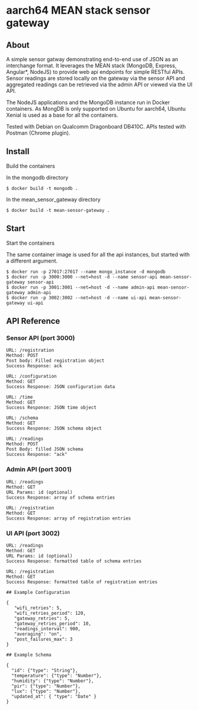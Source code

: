 # aarch64 MEAN stack sensor gateway

## About

A simple sensor gatway demonstrating end-to-end use of JSON as an interchange format. It leverages the 
MEAN stack (MongoDB, Express, Angular*, NodeJS) to provide web api endpoints for simple RESTful APIs.
Sensor readings are stored locally on the gateway via the sensor API and aggregated readings can be 
retrieved via the admin API or viewed via the UI API.

The NodeJS applications and the MongoDB instance run in Docker containers. As MongDB is only supported
on Ubuntu for aarch64, Ubuntu Xenial is used as a base for all the containers.

Tested with Debian on Qualcomm Dragonboard DB410C. APIs tested with Postman (Chrome plugin).

## Install

Build the containers

In the mongodb directory
```
$ docker build -t mongodb .
```
In the mean_sensor_gateway directory
```
$ docker build -t mean-sensor-gateway .
```
## Start

Start the containers

The same container image is used for all the api instances, but started with a different argument.
```
$ docker run -p 27017:27017 --name mongo_instance -d mongodb
$ docker run -p 3000:3000 --net=host -d --name sensor-api mean-sensor-gateway sensor-api
$ docker run -p 3001:3001 --net=host -d --name admin-api mean-sensor-gateway admin-api
$ docker run -p 3002:3002 --net=host -d --name ui-api mean-sensor-gateway ui-api
```
## API Reference

### Sensor API (port 3000)
```
URL: /registration
Method: POST
Post body: Filled registration object
Success Response: ack

URL: /configuration
Method: GET
Success Response: JSON configuration data

URL: /time
Method: GET
Success Response: JSON time object

URL: /schema
Method: GET
Success Response: JSON schema object

URL: /readings
Method: POST
Post Body: filled JSON schema
Success Response: "ack"
```
### Admin API (port 3001)
```
URL: /readings
Method: GET
URL Params: id (optional)
Success Response: array of schema entries

URL: /registration
Method: GET
Success Response: array of registration entries 
```
 
### UI API (port 3002)
```
URL: /readings
Method: GET
URL Params: id (optional)
Success Response: formatted table of schema entries

URL: /registration
Method: GET
Success Response: formatted table of registration entries 

## Example Configuration

{
   "wifi_retries": 5,
   "wifi_retries_period": 120,
   "gateway_retries": 5,
   "gateway_retries_period": 10,
   "readings_interval": 900,
   "averaging": "on",
   "post_failures_max": 3
}

## Example Schema

{
  "id": {"type": "String"},
  "temperature": {"type": "Number"},
  "humidity": {"type": "Number"},
  "pir": {"type": "Number"},
  "lux": {"type": "Number"},
  "updated_at": { "type": "Date" }
}

